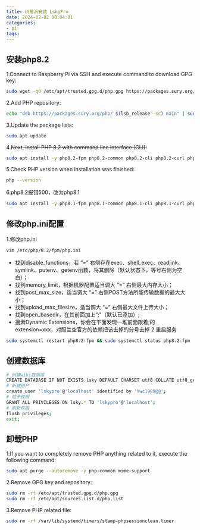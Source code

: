 ```yaml
---
title: 树莓派安装 LskyPro
date: 2024-02-02 00:04:01
categories:
- pi
tags:
---
```

## 安装php8.2

1.Connect to Raspberry Pi via SSH and execute command to download GPG key:

```bash
sudo wget -qO /etc/apt/trusted.gpg.d/php.gpg https://packages.sury.org/php/apt.gpg
```

2.Add PHP repository:

```bash
echo "deb https://packages.sury.org/php/ $(lsb_release -sc) main" | sudo tee /etc/apt/sources.list.d/php.list
```

3.Update the package lists:

```bash
sudo apt update
```

4.~~Next, install PHP 8.2 with command line interface (CLI):~~

```bash
sudo apt install -y php8.2-fpm php8.2-common php8.2-cli php8.2-curl php8.2-gd php8.2-mbstring php8.2-xml php8.2-zip php8.2-mysql libapache2-mod-php8.2 php8.2-imagick php8.2-intl php8.2-bcmath
```

5.Check PHP version when installation was finished:

```bash
php --version
```

6.php8.2报错500，改为php8.1

```bash
sudo apt install -y php8.1-fpm php8.1-common php8.1-cli php8.1-curl php8.1-gd php8.1-mbstring php8.1-xml php8.1-zip php8.1-mysql libapache2-mod-php8.1 php8.1-imagick php8.1-intl php8.1-bcmath
```

## 修改php.ini配置

1.修改php.ini

```bash
vim /etc/php/8.2/fpm/php.ini
```

- 找到disable_functions，若 “=” 右侧存在exec、shell_exec、readlink、symlink、putenv、getenv函数，将其删除（默认状态下，等号右侧为空白）；
- 找到memory_limit，根据机器配置适当调大 “=” 右侧最大内存大小；
- 找到post_max_size，适当调大 “=” 右侧POST方法所能传输数据的最大大小；
- 找到upload_max_filesize，适当调大 “=” 右侧最大文件上传大小；
- 找到open_basedir，在其前面加上“;"（默认已添加）;
- 搜索Dynamic Extensions，你会在下面发现一堆前面跟着;的extension=xxx，对照兰空官方的依赖把该去掉的分号去掉
2.重启服务

```bash
sudo systemctl restart php8.2-fpm && sudo systemctl status php8.2-fpm
```

## 创建数据库

```bash
# 创建wiki数据库
CREATE DATABASE IF NOT EXISTS lsky DEFAULT CHARSET utf8 COLLATE utf8_general_ci;
# 新建用户
create user 'lskypro'@'localhost' identified by 'Ywc1989@@';
# 赋予权限
GRANT ALL PRIVILEGES ON lsky.* TO 'lskypro'@'localhost';
# 刷新权限
flush privileges;
exit;
```

## 卸载PHP

1.If you want to completely remove PHP anything related to it, execute the following command:

```bash
sudo apt purge --autoremove -y php-common mime-support
```

2.Remove GPG key and repository:

```bash
sudo rm -rf /etc/apt/trusted.gpg.d/php.gpg
sudo rm -rf /etc/apt/sources.list.d/php.list
```

3.Remove PHP related file:

```bash
sudo rm -rf /var/lib/systemd/timers/stamp-phpsessionclean.timer
```
